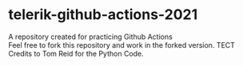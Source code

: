 # telerik-github-actions-2021
A repository created for practicing Github Actions  
Feel free to fork this repository and work in the forked version.
ТЕСТ
Credits to Tom Reid for the Python Code.
